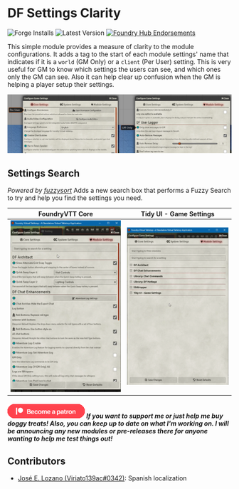 # DF Settings Clarity

![Forge Installs](https://img.shields.io/badge/dynamic/json?color=red&label=Forge%20Installs&query=package.installs&suffix=%25&url=https%3A%2F%2Fforge-vtt.com%2Fapi%2Fbazaar%2Fpackage%2Fdf-settings-clarity) ![Latest Version](https://img.shields.io/badge/dynamic/json?label=Latest%20Release&prefix=v&query=package.versions%5B0%5D&url=https%3A%2F%2Fforge-vtt.com%2Fapi%2Fbazaar%2Fpackage%2Fdf-settings-clarity) [![Foundry Hub Endorsements](https://img.shields.io/endpoint?logoColor=white&url=https%3A%2F%2Fwww.foundryvtt-hub.com%2Fwp-json%2Fhubapi%2Fv1%2Fpackage%2Flib-df-hotkeys%2Fshield%2Fendorsements)](https://www.foundryvtt-hub.com/package/df-settings-clarity/)

This simple module provides a measure of clarity to the module configurations. It adds a tag to the start of each module settings' name that indicates if it is a `world` (GM Only) or a `client` (Per User) setting. This is very useful for GM to know which settings the users can see, and which ones only the GM can see. Also it can help clear up confusion when the GM is helping a player setup their settings.

![Settings Clarity](../.assets/df-settings-clarity.png)

## Settings Search

*Powered by [fuzzysort](https://github.com/farzher/fuzzysort)*
Adds a new search box that performs a Fuzzy Search to try and help you find the settings you need.

|FoundryVTT Core|Tidy UI - Game Settings|
|:-:|:-:|
|![FoundryVTT Core Demo](../.assets/df-settings-clarity-search-default.gif)|![Tidy UI Demo](../.assets/df-settings-clarity-search-tidy-ui.gif)|

##### [![become a patron](../.assets/patreon-image.png)](https://www.patreon.com/bePatron?u=46113583) If you want to support me or just help me buy doggy treats! Also, you can keep up to date on what I'm working on. I will be announcing any new modules or pre-releases there for anyone wanting to help me test things out!

## Contributors

- [José E. Lozano (Viriato139ac#0342)](https://github.com/lozalojo): Spanish localization